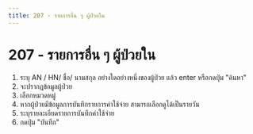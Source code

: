 ```yaml
---
title: 207 - รายการอื่น ๆ ผู้ป่วยใน
---
```

# 207 - รายการอื่น ๆ ผู้ป่วยใน
1. ระบุ AN / HN/ ชื่อ/ นามสกุล อย่างใดอย่างหนึ่งของผู้ป่วย แล้ว enter หรือกดปุ่ม "ค้นหา"
2. จะปรากฏข้อมูลผู้ป่วย
3. เลือกหมวดหมู่
4. หากผู้ป่วยมีข้อมูลการบันทึกรายการค่าใช้จ่าย สามารถเลือกดูได้เป็นรายวัน
5. ระบุรายละเอียดรายการบันทึกค่าใช้จ่าย
6. กดปุ่ม "บันทึก"